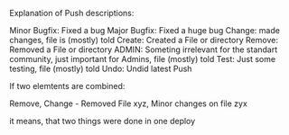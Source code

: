 Explanation of Push descriptions:

Minor Bugfix: Fixed a bug
Major Bugfix: Fixed a huge bug
Change: made changes, file is (mostly) told
Create: Created a File or directory
Remove: Removed a File or directory
ADMIN: Someting irrelevant for the standart community, just important for Admins, file (mostly) told
Test: Just some testing, file (mostly) told
Undo: Undid latest Push

If two elemtents are combined:

Remove, Change - Removed File xyz, Minor changes on file zyx

it means, that two things were done in one deploy